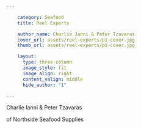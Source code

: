 ```yaml
---

    category: Seafood
    title: Reel Experts

    author_name: Charlie Janni & Peter Tzavaras
    cover_url: assets/reel-experts/p1-cover.jpg
    thumb_url: assets/reel-experts/p1-cover.jpg

    layout:
      type: three-column
      image_style: fit
      image_align: right
      content_valign: middle
      hide_author: "1"

---
```


<div class="author-details">
  <p class="author-name">Charlie Ianni & Peter Tzavaras</p>
  <p>of Northside Seafood Supplies</p>
</div>
